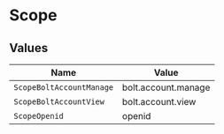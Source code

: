 # Scope


## Values

| Name                     | Value                    |
| ------------------------ | ------------------------ |
| `ScopeBoltAccountManage` | bolt.account.manage      |
| `ScopeBoltAccountView`   | bolt.account.view        |
| `ScopeOpenid`            | openid                   |